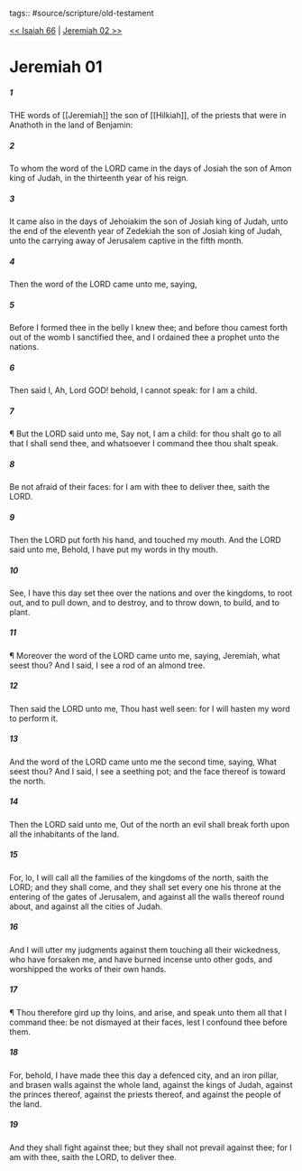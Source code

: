 tags:: #source/scripture/old-testament

[<< Isaiah 66](source/scripture/old-testament/23_Isaiah/Isaiah_66.md) | [Jeremiah 02 >>](source/scripture/old-testament/24_Jeremiah/Jeremiah_02.md)

# Jeremiah 01

##### 1

THE words of [[Jeremiah]] the son of [[Hilkiah]], of the priests that were in Anathoth in the land of Benjamin:

##### 2

To whom the word of the LORD came in the days of Josiah the son of Amon king of Judah, in the thirteenth year of his reign.

##### 3

It came also in the days of Jehoiakim the son of Josiah king of Judah, unto the end of the eleventh year of Zedekiah the son of Josiah king of Judah, unto the carrying away of Jerusalem captive in the fifth month.

##### 4

Then the word of the LORD came unto me, saying,

##### 5

Before I formed thee in the belly I knew thee; and before thou camest forth out of the womb I sanctified thee, and I ordained thee a prophet unto the nations.

##### 6

Then said I, Ah, Lord GOD! behold, I cannot speak: for I am a child.

##### 7

¶ But the LORD said unto me, Say not, I am a child: for thou shalt go to all that I shall send thee, and whatsoever I command thee thou shalt speak.

##### 8

Be not afraid of their faces: for I am with thee to deliver thee, saith the LORD.

##### 9

Then the LORD put forth his hand, and touched my mouth. And the LORD said unto me, Behold, I have put my words in thy mouth.

##### 10

See, I have this day set thee over the nations and over the kingdoms, to root out, and to pull down, and to destroy, and to throw down, to build, and to plant.

##### 11

¶ Moreover the word of the LORD came unto me, saying, Jeremiah, what seest thou? And I said, I see a rod of an almond tree.

##### 12

Then said the LORD unto me, Thou hast well seen: for I will hasten my word to perform it.

##### 13

And the word of the LORD came unto me the second time, saying, What seest thou? And I said, I see a seething pot; and the face thereof is toward the north.

##### 14

Then the LORD said unto me, Out of the north an evil shall break forth upon all the inhabitants of the land.

##### 15

For, lo, I will call all the families of the kingdoms of the north, saith the LORD; and they shall come, and they shall set every one his throne at the entering of the gates of Jerusalem, and against all the walls thereof round about, and against all the cities of Judah.

##### 16

And I will utter my judgments against them touching all their wickedness, who have forsaken me, and have burned incense unto other gods, and worshipped the works of their own hands.

##### 17

¶ Thou therefore gird up thy loins, and arise, and speak unto them all that I command thee: be not dismayed at their faces, lest I confound thee before them.

##### 18

For, behold, I have made thee this day a defenced city, and an iron pillar, and brasen walls against the whole land, against the kings of Judah, against the princes thereof, against the priests thereof, and against the people of the land.

##### 19

And they shall fight against thee; but they shall not prevail against thee; for I am with thee, saith the LORD, to deliver thee.
